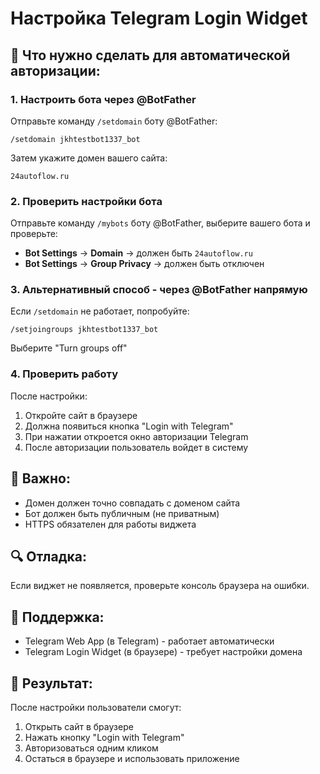 # Настройка Telegram Login Widget

## 🔧 **Что нужно сделать для автоматической авторизации:**

### 1. **Настроить бота через @BotFather**

Отправьте команду `/setdomain` боту @BotFather:

```
/setdomain jkhtestbot1337_bot
```

Затем укажите домен вашего сайта:
```
24autoflow.ru
```

### 2. **Проверить настройки бота**

Отправьте команду `/mybots` боту @BotFather, выберите вашего бота и проверьте:

- **Bot Settings** → **Domain** → должен быть `24autoflow.ru`
- **Bot Settings** → **Group Privacy** → должен быть отключен

### 3. **Альтернативный способ - через @BotFather напрямую**

Если `/setdomain` не работает, попробуйте:

```
/setjoingroups jkhtestbot1337_bot
```

Выберите "Turn groups off"

### 4. **Проверить работу**

После настройки:
1. Откройте сайт в браузере
2. Должна появиться кнопка "Login with Telegram"
3. При нажатии откроется окно авторизации Telegram
4. После авторизации пользователь войдет в систему

## 🚨 **Важно:**

- Домен должен точно совпадать с доменом сайта
- Бот должен быть публичным (не приватным)
- HTTPS обязателен для работы виджета

## 🔍 **Отладка:**

Если виджет не появляется, проверьте консоль браузера на ошибки.

## 📱 **Поддержка:**

- Telegram Web App (в Telegram) - работает автоматически
- Telegram Login Widget (в браузере) - требует настройки домена

## 🎯 **Результат:**

После настройки пользователи смогут:
1. Открыть сайт в браузере
2. Нажать кнопку "Login with Telegram"
3. Авторизоваться одним кликом
4. Остаться в браузере и использовать приложение
